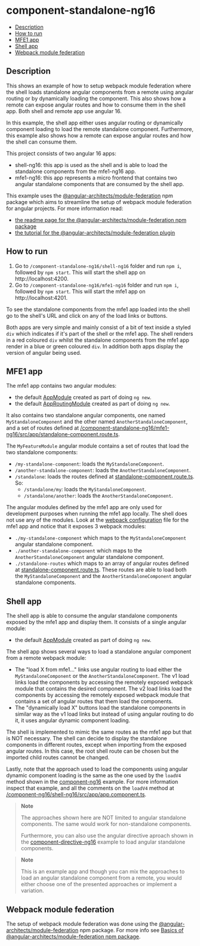 # component-standalone-ng16

- [Description](#description)
- [How to run](#how-to-run)
- [MFE1 app](#mfe1-app)
- [Shell app](#shell-app)
- [Webpack module federation](#webpack-module-federation)

## Description

This shows an example of how to setup webpack module federation where the shell loads standalone angular components from a remote using angular routing or by dynamically loading the component. This also shows how a remote can expose angular routes and how to consume them in the shell app. Both shell and remote app use angular 16.

In this example, the shell app either uses angular routing or dynamically component loading to load the remote standalone component. Furthermore, this example also shows how a remote can expose angular routes and how the shell can consume them.

This project consists of two angular 16 apps:
- shell-ng16: this app is used as the shell and is able to load the standalone components from the mfe1-ng16 app.
- mfe1-ng16: this app represents a micro frontend that contains two angular standalone components that are consumed by the shell app.

This example uses the [@angular-architects/module-federation](https://www.npmjs.com/package/@angular-architects/module-federation) npm package which aims to streamline the setup of webpack module federation for angular projects. For more information read:
- [the readme page for the @angular-architects/module-federation npm package](https://www.npmjs.com/package/@angular-architects/module-federation?activeTab=readme)
- [the tutorial for the @angular-architects/module-federation plugin](https://github.com/angular-architects/module-federation-plugin/blob/main/libs/mf/tutorial/tutorial.md)

## How to run

1) Go to `/component-standalone-ng16/shell-ng16` folder and run `npm i`, followed by `npm start`. This will start the shell app on http://localhost:4200.
2) Go to `/component-standalone-ng16/mfe1-ng16` folder and run `npm i`, followed by `npm start`. This will start the mfe1 app on http://localhost:4201.

To see the standalone components from the mfe1 app loaded into the shell go to the shell's URL and click on any of the load links or buttons. 

Both apps are very simple and mainly consist of a bit of text inside a styled `div` which indicates if it's part of the shell or the mfe1 app. The shell renders in a red coloured `div` whilst the standalone components from the mfe1 app render in a blue or green coloured `div`. In addition both apps display the version of angular being used.

## MFE1 app

The mfe1 app contains two angular modules:
- the default [AppModule](/component-standalone-ng16/mfe1-ng16/src/app/app.module.ts) created as part of doing `ng new`.
- the default [AppRoutingModule](/component-standalone-ng16/mfe1-ng16/src/app/app-routing.module.ts) created as part of doing `ng new`.

It also contains two standalone angular components, one named `MyStandaloneComponent` and the other named `AnotherStandaloneComponent`, and a set of routes defined at [/component-standalone-ng16/mfe1-ng16/src/app/standalone-component.route.ts](/component-standalone-ng16/mfe1-ng16/src/app/standalone-component.route.ts).

The `MyFeatureModule` angular module contains a set of routes that load the two standalone components:
- `/my-standalone-component`: loads the `MyStandaloneComponent`.
- `/another-standalone-component`: loads the `AnotherStandaloneComponent`.
- `/standalone`: loads the routes defined at [standalone-component.route.ts](/component-standalone-ng16/mfe1-ng16/src/app/standalone-component.route.ts). So:
  - `/standalone/my`: loads the `MyStandaloneComponent`.
  - `/standalone/another`: loads the `AnotherStandaloneComponent`.

The angular modules defined by the mfe1 app are only used for development purposes when running the mfe1 app locally. The shell does not use any of the modules. Look at the [webpack configuration](/component-standalone-ng16/mfe1-ng16/webpack.config.js) file for the mfe1 app and notice that it exposes 3 webpack modules:
- `./my-standalone-component` which maps to the `MyStandaloneComponent` angular standalone component.
- `./another-standalone-component` which maps to the `AnotherStandaloneComponent` angular standalone component.
- `./standalone-routes` which maps to an array of angular routes defined at [standalone-component.route.ts](/component-standalone-ng16/mfe1-ng16/src/app/standalone-component.route.ts). These routes are able to load both the `MyStandaloneComponent` and the `AnotherStandaloneComponent` angular standalone components.

## Shell app

The shell app is able to consume the angular standalone components exposed by the mfe1 app and display them. It consists of a single angular module:
- the default [AppModule](/component-standalone-ng16/shell-ng16/src/app/app.module.ts) created as part of doing `ng new`.

The shell app shows several ways to load a standalone angular component from a remote webpack module:
- The "load X from mfe1..." links use angular routing to load either the `MyStandaloneComponent` or the `AnotherStandaloneComponent`. The v1 load links load the components by accessing the remotely exposed webpack module that contains the desired component. The v2 load links load the components by accessing the remotely exposed webpack module that contains a set of angular routes that them load the components.
- The "dynamically load X" buttons load the standalone components in similar way as the v1 load links but instead of using angular routing to do it, it uses angular dynamic component loading.

The shell is implemented to mimic the same routes as the mfe1 app but that is NOT necessary. The shell can decide to display the standalone components in different routes, except when importing from the exposed angular routes. In this case, the root shell route can be chosen but the imported child routes cannot be changed.

Lastly, note that the approach used to load the components using angular dynamic component loading is the same as the one used by the `loadV4` method shown in the [component-ng16](/component-ng16/README.md) example. For more information inspect that example, and all the comments on the `loadV4` method at [/component-ng16/shell-ng16/src/app/app.component.ts](/component-ng16/shell-ng16/src/app/app.component.ts).

> **Note**
>
> The approaches shown here are NOT limited to angular standalone components. The same would work for non-standalone components.
>
> Furthermore, you can also use the angular directive aproach shown in the [component-directive-ng16](../component-directive-ng16/README.md) example to load angular standalone components.
>

> **Note**
>
> This is an example app and though you can mix the approaches to load an angular standalone component from a remote, you would either choose one of the presented approaches or implement a variation.

## Webpack module federation

The setup of webpack module federation was done using the [@angular-architects/module-federation](https://www.npmjs.com/package/@angular-architects/module-federation) npm package. For more info see [Basics of @angular-architects/module-federation npm package](/docs/basics-angular-architects.md).
